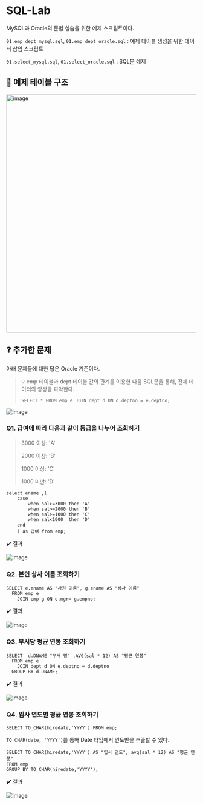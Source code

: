 # SQL-Lab

MySQL과 Oracle의 문법 실습을 위한 예제 스크립트이다.

`01.emp_dept_mysql.sql`, `01.emp_dept_oracle.sql` : 예제 테이블 생성을 위한 데이터 삽입 스크립트

`01.select_mysql.sql`, `01.select_oracle.sql` : SQL문 예제 

## 📁 예제 테이블 구조

<img width="629" alt="image" src="https://github.com/user-attachments/assets/9781656f-c2c1-46bd-8d9e-1297b3e5f8ff" />

## ❓ 추가한 문제

아래 문제들에 대한 답은 Oracle 기준이다.

> 💡 emp 테이블과 dept 테이블 간의 관계를 이용한 다음 SQL문을 통해, 전체 데이터의 양상을 파악한다.
> ```
> SELECT * FROM emp e JOIN dept d ON d.deptno = e.deptno;
> ```

![image](https://github.com/user-attachments/assets/16df4a3d-6226-4f73-b959-9e309162e99b)

### Q1. 급여에 따라 다음과 같이 등급을 나누어 조회하기

> 3000 이상: 'A'
> 
> 2000 이상: 'B'
> 
> 1000 이상: 'C'
> 
> 1000 미만: 'D'

```
select ename ,(
    case
        when sal>=3000 then 'A'
        when sal>=2000 then 'B'
        when sal>=1000 then 'C'
        when sal<1000  then 'D'
    end
    ) as 급여 from emp;
```

✔️ 결과

![image](https://github.com/user-attachments/assets/209c0b5a-66fd-4d3a-8b01-633ecd4944c3)

### Q2. 본인 상사 이름 조회하기

```
SELECT e.ename AS "사원 이름", g.ename AS "상사 이름"
  FROM emp e
    JOIN emp g ON e.mgr= g.empno;
```

✔️ 결과

![image](https://github.com/user-attachments/assets/0d7ec729-225d-4488-8487-5cc2e0a2e29d)

### Q3. 부서당 평균 연봉 조회하기

```
SELECT  d.DNAME "부서 명" ,AVG(sal * 12) AS "평균 연봉"
  FROM emp e
    JOIN dept d ON e.deptno = d.deptno
  GROUP BY d.DNAME;
```

✔️ 결과

![image](https://github.com/user-attachments/assets/968d934a-ebbd-4a63-b32a-8b8df8d9bfe9)

### Q4. 입사 연도별 평균 연봉 조회하기

```
SELECT TO_CHAR(hiredate,'YYYY') FROM emp;
```

`TO_CHAR(date, 'YYYY')`를 통해 Date 타입에서 연도만을 추출할 수 있다.

```
SELECT TO_CHAR(hiredate,'YYYY') AS "입사 연도", avg(sal * 12) AS "평균 연봉"
FROM emp
GROUP BY TO_CHAR(hiredate,'YYYY');
```

✔️ 결과

![image](https://github.com/user-attachments/assets/80a63644-36fe-4a47-bf07-1aeee1e1b6ca)
